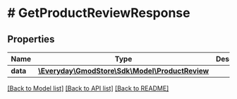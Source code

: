 # # GetProductReviewResponse

## Properties

Name | Type | Description | Notes
------------ | ------------- | ------------- | -------------
**data** | [**\Everyday\GmodStore\Sdk\Model\ProductReview**](ProductReview.md) |  |

[[Back to Model list]](../../README.md#models) [[Back to API list]](../../README.md#endpoints) [[Back to README]](../../README.md)
